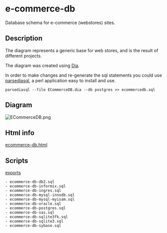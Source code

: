 # e-commerce-db
Database schema for e-commerce (webstores) sites.

## Description

The diagram represents a generic base for web stores, and is the result of different projects.

The diagram was created using [Dia](http://dia-installer.de).

In order to make changes and re-generate the sql statements you could use
[parsediasql](https://metacpan.org/pod/distribution/Parse-Dia-SQL/bin/parsediasql), a perl application easy to install and use.

`parsediasql --file ECommerceDB.dia --db postgres >> ecommercedb.sql`

## Diagram

![ECommerceDB.png](https://github.com/ramortegui/e-commerce-db/blob/master/ECommerceDB.png)

## Html info

[ecommerce-db.html](http://htmlpreview.github.io/?https://github.com/ramortegui/e-commerce-db/blob/master/export/ecommerce-db.html)

## Scripts

[exports](https://github.com/ramortegui/e-commerce-db/blob/master/export/)

    - ecommerce-db-db2.sql
    - ecommerce-db-informix.sql
    - ecommerce-db-ingres.sql
    - ecommerce-db-mysql-innodb.sql
    - ecommerce-db-mysql-myisam.sql
    - ecommerce-db-oracle.sql
    - ecommerce-db-postgres.sql
    - ecommerce-db-sas.sql
    - ecommerce-db-sqlite3fk.sql
    - ecommerce-db-sqlite3.sql
    - ecommerce-db-sybase.sql
